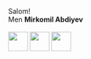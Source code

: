 Salom! <br/>
Men <b>Mirkomil Abdiyev</b> <br/>
<br/>
<a href="https://t.me/mirkomilabdiyev"><img src="https://cdn-icons-png.flaticon.com/512/207/207090.png" width="40"></a>
<a href="https://instagram.com/mirkomilabdiyev"><img src="https://cdn-icons-png.flaticon.com/512/207/207082.png" width="40"></a>
<a href="https://facebook.com/mirkomilabdiyev"><img src="https://cdn-icons-png.flaticon.com/512/207/207078.png" width="40"></a>

